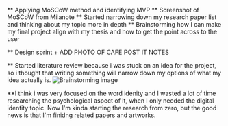 ** Applying MoSCoW method and identifying MVP
** Screenshot of MoSCoW from Milanote
** Started narrowing down my research paper list and thinking about my topic more in depth
** Brainstorming how I can make my final project align with my thesis and how to get the point across to the user

** Design sprint + ADD PHOTO OF CAFE POST IT NOTES

** Started literature review because i was stuck on an idea for the project, so i thought that writing something will narrow down my options of what my idea actually is.
![Brainstorming image](/images/WEEK4.png)

**I think i was very focused on the word idenity and I wasted a lot of time researching the psychological aspect of it, when I only needed the digital identity topic. Now I'm kinda starting the research from zero, but the good news is that I'm finidng related papers and artworks.